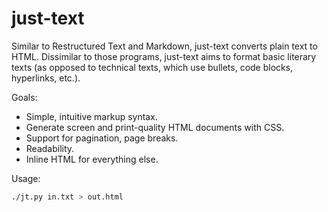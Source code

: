 just-text
=========

Similar to Restructured Text and Markdown, just-text converts plain text to HTML.
Dissimilar to those programs, just-text aims to format basic literary texts
(as opposed to technical texts, which use bullets, code blocks, hyperlinks, etc.).

Goals:
* Simple, intuitive markup syntax.
* Generate screen and print-quality HTML documents with CSS.
* Support for pagination, page breaks.
* Readability.
* Inline HTML for everything else.

Usage:
```sh
./jt.py in.txt > out.html
```